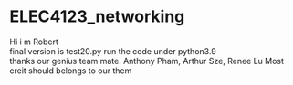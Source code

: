 # ELEC4123_networking
Hi i m Robert      
final version is test20.py 
run the code under python3.9                     
thanks our genius team mate.  Anthony Pham, Arthur Sze, Renee Lu
Most creit should belongs to our them

